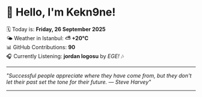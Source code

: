 # 👋 Hello, I'm Kekn9ne!

🗓️ Today is: **Friday, 26 September 2025**  
🌤️ Weather in Istanbul: **⛅️  +20°C**  
📊 GitHub Contributions: **90**  
🎧 Currently Listening: **jordan logosu** by *EGE!* 🎶

---

_"Successful people appreciate where they have come from, but they don't let their past set the tone for their future. — *Steve Harvey*"_

---
